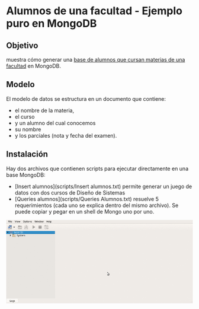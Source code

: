 # Alumnos de una facultad - Ejemplo puro en MongoDB

## Objetivo
muestra cómo generar una [base de alumnos que cursan materias de una facultad](https://github.com/uqbar-project/eg-alumnos-mongodb/wiki/Enunciado-Alumnos) en MongoDB.

## Modelo
El modelo de datos se estructura en un documento que contiene: 

* el nombre de la materia, 
* el curso 
* y un alumno del cual conocemos 
 * su nombre 
 * y los parciales (nota y fecha del examen).
 
## Instalación
Hay dos archivos que contienen scripts para ejecutar directamente en una base MongoDB:

* [Insert alumnos](scripts/Insert alumnos.txt) permite generar un juego de datos con dos cursos de Diseño de Sistemas
* [Queries alumnos](scripts/Queries Alumnos.txt) resuelve 5 requerimientos (cada uno se explica dentro del mismo archivo). Se puede copiar y pegar en un shell de Mongo uno por uno.

![video](video/demo.gif)
